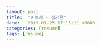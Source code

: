 ```yaml
---
layout: post
title:  "이력서 - 김가은"
date:   2019-01-25 17:15:11 +0000
categories: [resume]
tags: [resume]
---
```

